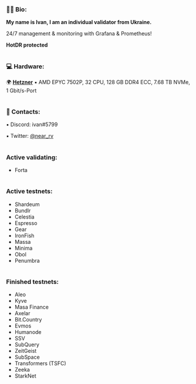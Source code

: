 ### :raising_hand_man: Bio: 
**My name is Ivan, I am an individual validator from Ukraine.**

24/7 management & monitoring with Grafana & Prometheus!

**HotDR protected**
#

### :computer: Hardware:
:earth_africa: **[Hetzner](https://www.hetzner.com/dedicated-rootserver/ax101)**
:black_small_square: AMD EPYC 7502P, 32 CPU, 128 GB DDR4 ECC, 7.68 TB NVMe, 1 Gbit/s-Port
#

### :speech_balloon: Contacts:
:black_small_square: Discord: ivan#5799

:black_small_square: Twitter: [@near_rv](https://twitter.com/near_rv)
#

### Active validating:
- Forta
#

### Active testnets:

- Shardeum
- Bundlr
- Celestia
- Espresso
- Gear
- IronFish
- Massa
- Minima
- Obol
- Penumbra
#

### Finished testnets:
- Aleo
- Kyve
- Masa Finance
- Axelar
- Bit.Country
- Evmos
- Humanode
- SSV
- SubQuery
- ZeitGeist
- SubSpace
- Transformers (TSFC)
- Zeeka
- StarkNet
